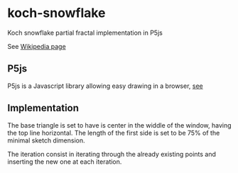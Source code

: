 # koch-snowflake
Koch snowflake partial fractal implementation in P5js

See [Wikipedia page](https://en.wikipedia.org/wiki/Koch_snowflake)

## P5js

P5js is a Javascript library allowing easy drawing in a browser, [see](http://p5js.org)

## Implementation

The base triangle is set to have is center in the widdle of the window, having the top line horizontal. The length of the first side is set to be 75% of the minimal sketch dimension.

The iteration consist in iterating through the already existing points and inserting the new one at each iteration.
